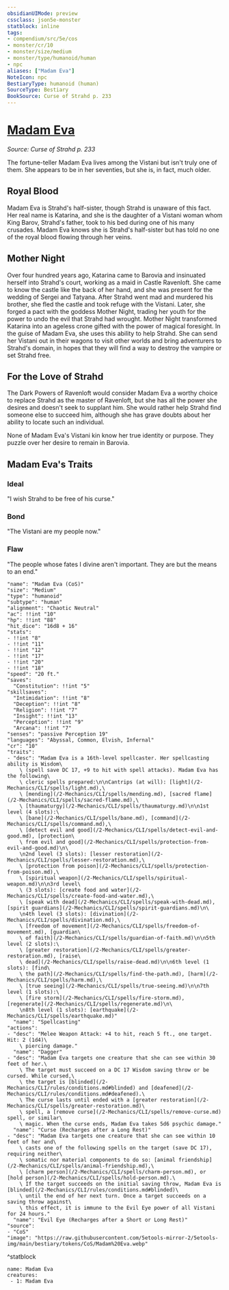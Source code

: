 ```yaml
---
obsidianUIMode: preview
cssclass: json5e-monster
statblock: inline
tags:
- compendium/src/5e/cos
- monster/cr/10
- monster/size/medium
- monster/type/humanoid/human
- npc
aliases: ["Madam Eva"]
NoteIcon: npc
BestiaryType: humanoid (human)
SourceType: Bestiary
BookSource: Curse of Strahd p. 233
---
```

# [Madam Eva](2-Mechanics/CLI/bestiary/npc/madam-eva-cos.md)
*Source: Curse of Strahd p. 233*  

The fortune-teller Madam Eva lives among the Vistani but isn't truly one of them. She appears to be in her seventies, but she is, in fact, much older.

## Royal Blood

Madam Eva is Strahd's half-sister, though Strahd is unaware of this fact. Her real name is Katarina, and she is the daughter of a Vistani woman whom King Barov, Strahd's father, took to his bed during one of his many crusades. Madam Eva knows she is Strahd's half-sister but has told no one of the royal blood flowing through her veins.

## Mother Night

Over four hundred years ago, Katarina came to Barovia and insinuated herself into Strahd's court, working as a maid in Castle Ravenloft. She came to know the castle like the back of her hand, and she was present for the wedding of Sergei and Tatyana. After Strahd went mad and murdered his brother, she fled the castle and took refuge with the Vistani. Later, she forged a pact with the goddess Mother Night, trading her youth for the power to undo the evil that Strahd had wrought. Mother Night transformed Katarina into an ageless crone gifted with the power of magical foresight. In the guise of Madam Eva, she uses this ability to help Strahd. She can send her Vistani out in their wagons to visit other worlds and bring adventurers to Strahd's domain, in hopes that they will find a way to destroy the vampire or set Strahd free.

## For the Love of Strahd

The Dark Powers of Ravenloft would consider Madam Eva a worthy choice to replace Strahd as the master of Ravenloft, but she has all the power she desires and doesn't seek to supplant him. She would rather help Strahd find someone else to succeed him, although she has grave doubts about her ability to locate such an individual.

None of Madam Eva's Vistani kin know her true identity or purpose. They puzzle over her desire to remain in Barovia.

## Madam Eva's Traits

### Ideal

"I wish Strahd to be free of his curse."

### Bond

"The Vistani are my people now."

### Flaw

"The people whose fates I divine aren't important. They are but the means to an end."

```statblock
"name": "Madam Eva (CoS)"
"size": "Medium"
"type": "humanoid"
"subtype": "human"
"alignment": "Chaotic Neutral"
"ac": !!int "10"
"hp": !!int "88"
"hit_dice": "16d8 + 16"
"stats":
- !!int "8"
- !!int "11"
- !!int "12"
- !!int "17"
- !!int "20"
- !!int "18"
"speed": "20 ft."
"saves":
  "Constitution": !!int "5"
"skillsaves":
  "Intimidation": !!int "8"
  "Deception": !!int "8"
  "Religion": !!int "7"
  "Insight": !!int "13"
  "Perception": !!int "9"
  "Arcana": !!int "7"
"senses": "passive Perception 19"
"languages": "Abyssal, Common, Elvish, Infernal"
"cr": "10"
"traits":
- "desc": "Madam Eva is a 16th-level spellcaster. Her spellcasting ability is Wisdom\
    \ (spell save DC 17, +9 to hit with spell attacks). Madam Eva has the following\
    \ cleric spells prepared:\n\nCantrips (at will): [light](/2-Mechanics/CLI/spells/light.md),\
    \ [mending](/2-Mechanics/CLI/spells/mending.md), [sacred flame](/2-Mechanics/CLI/spells/sacred-flame.md),\
    \ [thaumaturgy](/2-Mechanics/CLI/spells/thaumaturgy.md)\n\n1st level (4 slots):\
    \ [bane](/2-Mechanics/CLI/spells/bane.md), [command](/2-Mechanics/CLI/spells/command.md),\
    \ [detect evil and good](/2-Mechanics/CLI/spells/detect-evil-and-good.md), [protection\
    \ from evil and good](/2-Mechanics/CLI/spells/protection-from-evil-and-good.md)\n\
    \n2nd level (3 slots): [lesser restoration](/2-Mechanics/CLI/spells/lesser-restoration.md),\
    \ [protection from poison](/2-Mechanics/CLI/spells/protection-from-poison.md),\
    \ [spiritual weapon](/2-Mechanics/CLI/spells/spiritual-weapon.md)\n\n3rd level\
    \ (3 slots): [create food and water](/2-Mechanics/CLI/spells/create-food-and-water.md),\
    \ [speak with dead](/2-Mechanics/CLI/spells/speak-with-dead.md), [spirit guardians](/2-Mechanics/CLI/spells/spirit-guardians.md)\n\
    \n4th level (3 slots): [divination](/2-Mechanics/CLI/spells/divination.md),\
    \ [freedom of movement](/2-Mechanics/CLI/spells/freedom-of-movement.md), [guardian\
    \ of faith](/2-Mechanics/CLI/spells/guardian-of-faith.md)\n\n5th level (2 slots):\
    \ [greater restoration](/2-Mechanics/CLI/spells/greater-restoration.md), [raise\
    \ dead](/2-Mechanics/CLI/spells/raise-dead.md)\n\n6th level (1 slots): [find\
    \ the path](/2-Mechanics/CLI/spells/find-the-path.md), [harm](/2-Mechanics/CLI/spells/harm.md),\
    \ [true seeing](/2-Mechanics/CLI/spells/true-seeing.md)\n\n7th level (1 slots):\
    \ [fire storm](/2-Mechanics/CLI/spells/fire-storm.md), [regenerate](/2-Mechanics/CLI/spells/regenerate.md)\n\
    \n8th level (1 slots): [earthquake](/2-Mechanics/CLI/spells/earthquake.md)"
  "name": "Spellcasting"
"actions":
- "desc": "Melee Weapon Attack: +4 to hit, reach 5 ft., one target. Hit: 2 (1d4)\
    \ piercing damage."
  "name": "Dagger"
- "desc": "Madam Eva targets one creature that she can see within 30 feet of her.\
    \ The target must succeed on a DC 17 Wisdom saving throw or be cursed. While cursed,\
    \ the target is [blinded](/2-Mechanics/CLI/rules/conditions.md#blinded) and [deafened](/2-Mechanics/CLI/rules/conditions.md#deafened).\
    \ The curse lasts until ended with a [greater restoration](/2-Mechanics/CLI/spells/greater-restoration.md)\
    \ spell, a [remove curse](/2-Mechanics/CLI/spells/remove-curse.md) spell, or similar\
    \ magic. When the curse ends, Madam Eva takes 5d6 psychic damage."
  "name": "Curse (Recharges after a Long Rest)"
- "desc": "Madam Eva targets one creature that she can see within 10 feet of her and\
    \ casts one of the following spells on the target (save DC 17), requiring neither\
    \ somatic nor material components to do so: [animal friendship](/2-Mechanics/CLI/spells/animal-friendship.md),\
    \ [charm person](/2-Mechanics/CLI/spells/charm-person.md), or [hold person](/2-Mechanics/CLI/spells/hold-person.md).\
    \ If the target succeeds on the initial saving throw, Madam Eva is [blinded](/2-Mechanics/CLI/rules/conditions.md#blinded)\
    \ until the end of her next turn. Once a target succeeds on a saving throw against\
    \ this effect, it is immune to the Evil Eye power of all Vistani for 24 hours."
  "name": "Evil Eye (Recharges after a Short or Long Rest)"
"source":
- "CoS"
"image": "https://raw.githubusercontent.com/5etools-mirror-2/5etools-img/main/bestiary/tokens/CoS/Madam%20Eva.webp"
```
^statblock

```encounter-table
name: Madam Eva
creatures:
 - 1: Madam Eva
```